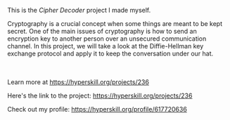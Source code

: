 This is the *Cipher Decoder* project I made myself.


<p>Cryptography is a crucial concept when some things are meant to be kept secret. One of the main issues of cryptography is how to send an encryption key to another person over an unsecured communication channel. In this project, we will take a look at the Diffie-Hellman key exchange protocol and apply it to keep the conversation under our hat.</p><br/><br/>Learn more at <a href="https://hyperskill.org/projects/236?utm_source=ide&utm_medium=ide&utm_campaign=ide&utm_content=project-card">https://hyperskill.org/projects/236</a>

Here's the link to the project: https://hyperskill.org/projects/236

Check out my profile: https://hyperskill.org/profile/617720636